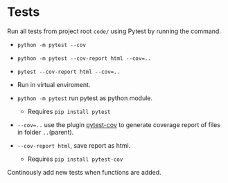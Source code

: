 # Tests

Run all tests from project root `code/` using Pytest by running the command.
* `python -m pytest --cov`
* `python -m pytest --cov-report html --cov=..`
* `pytest --cov-report html --cov=..`

* Run in virtual enviroment.
* `python -m pytest` run pytest as python module. 
  * Requires `pip install pytest`
* `--cov=..` use the plugin [pytest-cov](https://pytest-cov.readthedocs.io/en/latest/readme.html#coverage-data-file) to generate coverage report of files in folder `..`(parent).
* `--cov-report html`, save report as html.
  * Requires `pip install pytest-cov`

Continously add new tests when functions are added.
